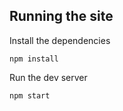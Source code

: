## Running the site
Install the dependencies
```
npm install
```
Run the dev server
```
npm start
```
